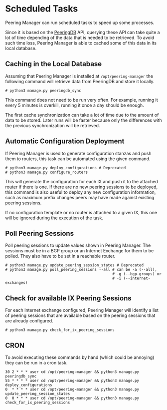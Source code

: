 # Scheduled Tasks

Peering Manager can run scheduled tasks to speed up some processes.

Since it is based on the [PeeringDB](https://www.peeringdb.com) API, querying
these API can take quite a lot of time depending of the data that is needed to
be retrieved. To avoid such time loss, Peering Manager is able to cached some
of this data in its local database.

## Caching in the Local Database

Assuming that Peering Manager is installed at `/opt/peering-manager` the
following command will retrieve data from PeeringDB and store it locally.

```no-highlight
# python3 manage.py peeringdb_sync
```

This command does not need to be run very often. For example, running it every
5 minutes is overkill, running it once a day should be enough.

The first cache synchronization can take a lot of time due to the amount of
data to be stored. Later runs will be faster because only the differences with
the previous synchronization will be retrieved.

## Automatic Configuration Deployment

If Peering Manager is used to generate configuration stanzas and push them to
routers, this task can be automated using the given command.

```no-highlight
# python3 manage.py deploy_configurations # Deprecated
# python3 manage.py configure_routers
```

This will generate the configuration for each IX and push it to the attached
router if there is one.  If there are no new peering sessions to be deployed,
this command is also useful to deploy any new configuration information, such
as maximum prefix changes peers may have made against existing peering sessions.

If no configuration template or no router is attached to a given IX, this one
will be ignored during the execution of the task.

## Poll Peering Sessions

Poll peering sessions to update values shown in Peering Manager. The sessions
must be in a BGP group or an Internet Exchange for them to be polled. They also
have to be set in a reachable router.

```no-highlight
# python3 manage.py update_peering_session_states # Deprecated
# python3 manage.py poll_peering_sessions --all # can be -a (--all),
                                                # -g (--bgp-groups) or
                                                # -i (--internet-exchanges)
```

## Check for available IX Peering Sessions

For each Internet exchange configured, Peering Manager will identify a list of
peering sessions that are available based on the peering sessions that are
already configured.

```no-highlight
# python3 manage.py check_for_ix_peering_sessions
```

## CRON

To avoid executing these commands by hand (which could be annoying) they can be
run in a cron task.

```no-highlight
30 2 * * * user cd /opt/peering-manager && python3 manage.py peeringdb_sync
55 * * * * user cd /opt/peering-manager && python3 manage.py deploy_configurations
0  * * * * user cd /opt/peering-manager && python3 manage.py update_peering_session_states
0  0 * * * user cd /opt/peering-manager && python3 manage.py check_for_ix_peering_sessions
```

